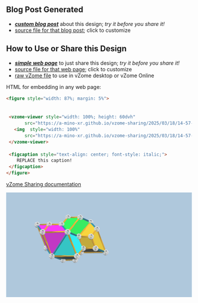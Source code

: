 
## Blog Post Generated

 - [***custom blog post***](<https://a-mino-xr.github.io/vzome-sharing/2025/03/18/space_filling_model-14-57-05.html>) about this design; *try it before you share it!*
 - [source file for that blog post](<https://github.com/a-mino-xr/vzome-sharing/edit/main/_posts/2025-03-18-space_filling_model-14-57-05.md>); click to customize
 


## How to Use or Share this Design

 - [***simple web page***](<https://a-mino-xr.github.io/vzome-sharing/2025/03/18/14-57-05-space_filling_model/>) to just share this design; *try it before you share it!*
 - [source file for that web page](<https://github.com/a-mino-xr/vzome-sharing/edit/main/2025/03/18/14-57-05-space_filling_model/index.md>); click to customize
 - [raw vZome file](<https://raw.githubusercontent.com/a-mino-xr/vzome-sharing/main/2025/03/18/14-57-05-space_filling_model/space_filling_model.vZome>) to use in vZome desktop or vZome Online
 
 HTML for embedding in any web page:
 ```html
<figure style="width: 87%; margin: 5%">
  
  
  <vzome-viewer style="width: 100%; height: 60dvh" 
        src="https://a-mino-xr.github.io/vzome-sharing/2025/03/18/14-57-05-space_filling_model/space_filling_model.vZome" >
    <img  style="width: 100%"
        src="https://a-mino-xr.github.io/vzome-sharing/2025/03/18/14-57-05-space_filling_model/space_filling_model.png" >
  </vzome-viewer>

  <figcaption style="text-align: center; font-style: italic;">
     REPLACE this caption!
  </figcaption>
</figure>

 ```

[vZome Sharing documentation](https://vzome.github.io/vzome/sharing.html#how-it-works)

![Image](<space_filling_model.png>)

